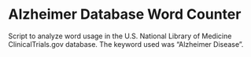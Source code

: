 # Alzheimer Database Word Counter
Script to analyze word usage in the U.S. National Library of Medicine ClinicalTrials.gov database. The keyword used was “Alzheimer Disease”.
